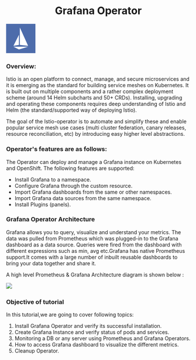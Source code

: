 <h1 align="center">Grafana Operator</h1>

![Logo](_images/logo.PNG)


### Overview:

Istio is an open platform to connect, manage, and secure microservices and it is emerging as the standard for building service meshes on Kubernetes. It is built out on multiple components and a rather complex deployment scheme (around 14 Helm subcharts and 50+ CRDs). Installing, upgrading and operating these components requires deep understanding of Istio and Helm (the standard/supported way of deploying Istio).

The goal of the Istio-operator is to automate and simplify these and enable popular service mesh use cases (multi cluster federation, canary releases, resource reconciliation, etc) by introducing easy higher level abstractions.

### Operator's features are as follows:

The Operator can deploy and manage a Grafana instance on Kubernetes and OpenShift. The following features are supported:

- Install Grafana to a namespace.
- Configure Grafana through the custom resource.
- Import Grafana dashboards from the same or other namespaces.
- Import Grafana data sources from the same namespace.
- Install Plugins (panels).

### Grafana Operator Architecture

Grafana allows you to query, visualize and understand your metrics. 
The data was pulled from Prometheus which was plugged-in to the Grafana dashboard as a data source. Queries were fired from the dashboard with different expressions such as min, avg etc.Grafana has native Prometheus support.It comes with a large number of inbuilt reusable dashboards to bring your data together and share it.

A high level Prometheus & Grafana Architecture diagram is shown below :

![](_images/Grafana-Architecture.png)



### Objective of tutorial

In this tutorial,we are going to cover following topics:

1. Install Grafana Operator and verify its successful installation.
2. Create Grafana Instance and verify status of pods and services.
3. Monitoring a DB or any server using Prometheus and Grafana Operators.
4. How to access Grafana dashboard to visualize the different metrics.
5. Cleanup Operator.
